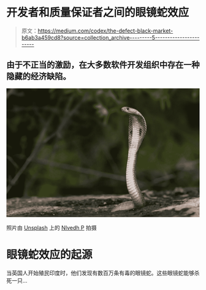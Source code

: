 # 开发者和质量保证者之间的眼镜蛇效应

> 原文：<https://medium.com/codex/the-defect-black-market-b6ab3a459cd8?source=collection_archive---------5----------------------->

## 由于不正当的激励，在大多数软件开发组织中存在一种隐藏的经济缺陷。

![](img/a13e66477e4f114370dbfd7434398ccd.png)

照片由 [Unsplash](https://unsplash.com?utm_source=medium&utm_medium=referral) 上的 [NIvedh P](https://unsplash.com/@nivedh_pkt?utm_source=medium&utm_medium=referral) 拍摄

# 眼镜蛇效应的起源

当英国人开始殖民印度时，他们发现有数百万条有毒的眼镜蛇。这些眼镜蛇能够杀死一只…